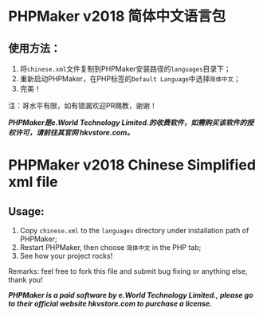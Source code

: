 # PHPMaker v2018 简体中文语言包

## 使用方法：
1. 将`chinese.xml`文件复制到PHPMaker安装路径的`languages`目录下；
2. 重新启动PHPMaker，在PHP标签的`Default Language`中选择`简体中文`；
3. 完美！

注：哥水平有限，如有错漏欢迎PR赐教，谢谢！

***PHPMaker是e.World Technology Limited.的收费软件，如需购买该软件的授权许可，请前往其官网 hkvstore.com。***

# PHPMaker v2018 Chinese Simplified xml file

## Usage:
1. Copy `chinese.xml` to the `languages` directory under installation path of PHPMaker;
2. Restart PHPMaker, then choose `简体中文` in the PHP tab;
3. See how your project rocks!

Remarks: feel free to fork this file and submit bug fixing or anything else, thank you!

***PHPMaker is a paid software by e.World Technology Limited., please go to their official website hkvstore.com to purchase a license.***
